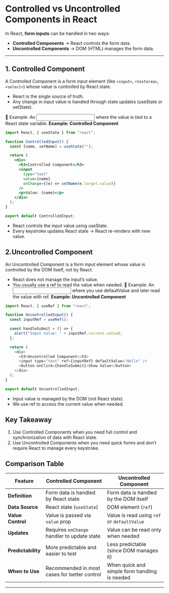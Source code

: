 # Controlled vs Uncontrolled Components in React

In React, **form inputs** can be handled in two ways:  
- **Controlled Components** → React controls the form data.  
- **Uncontrolled Components** → DOM (HTML) manages the form data.  

---
## 1. Controlled Component
A Controlled Component is a form input element (like `<input>`, `<textarea>`, `<select>`) whose value is controlled by React state.
   - React is the single source of truth.
   - Any change in input value is handled through state updates (useState or setState).

📌 Example: An <input> where the value is tied to a React state variable.
 **Example: Controlled Component**

```jsx
import React, { useState } from "react";

function ControlledInput() {
  const [name, setName] = useState("");

  return (
    <div>
      <h3>Controlled Component</h3>
      <input 
        type="text" 
        value={name} 
        onChange={(e) => setName(e.target.value)} 
      />
      <p>Value: {name}</p>
    </div>
  );
}

export default ControlledInput;
```
  - React controls the input value using useState.
  - Every keystroke updates React state → React re-renders with new value.

## 2.Uncontrolled Component
An Uncontrolled Component is a form input element whose value is controlled by the DOM itself, not by React.
  - React does not manage the input’s value.
  - You usually use a ref to read the value when needed.
📌 Example: An <input> where you use defaultValue and later read the value with ref.
**Example: Uncontrolled Component**
```js
import React, { useRef } from "react";

function UncontrolledInput() {
  const inputRef = useRef();

  const handleSubmit = () => {
    alert("Input Value: " + inputRef.current.value);
  };

  return (
    <div>
      <h3>Uncontrolled Component</h3>
      <input type="text" ref={inputRef} defaultValue="Hello" />
      <button onClick={handleSubmit}>Show Value</button>
    </div>
  );
}

export default UncontrolledInput;
```
- Input value is managed by the DOM (not React state).
- We use ref to access the current value when needed.

## Key Takeaway
 1. Use Controlled Components when you need full control and synchronization of data with React state.
 2. Use Uncontrolled Components when you need quick forms and don’t require React to manage every keystroke.

## Comparison Table

| Feature              | Controlled Component                          | Uncontrolled Component                  |
| -------------------- | --------------------------------------------- | --------------------------------------- |
| **Definition**       | Form data is handled by React state           | Form data is handled by the DOM itself  |
| **Data Source**      | React state (`useState`)                      | DOM element (`ref`)                     |
| **Value Control**    | Value is passed via `value` prop              | Value is read using `ref` or `defaultValue` |
| **Updates**          | Requires `onChange` handler to update state   | Value can be read only when needed      |
| **Predictability**   | More predictable and easier to test           | Less predictable (since DOM manages it) |
| **When to Use**      | Recommended in most cases for better control  | When quick and simple form handling is needed |

---
